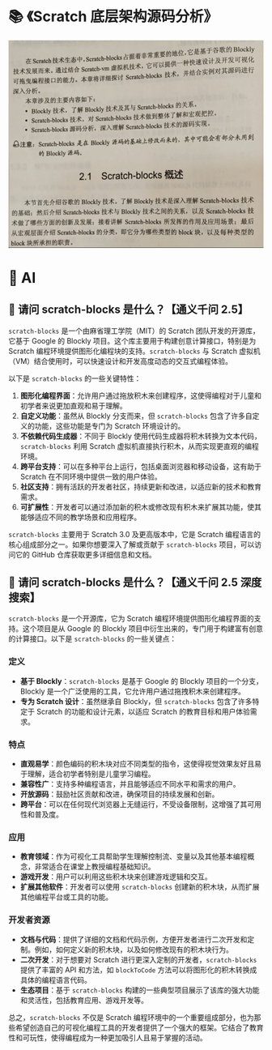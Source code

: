 # 📚 《Scratch 底层架构源码分析》

![](md-imgs/2024-09-20-13-28-59.png)

# 🤖 AI

## 🤖 请问 scratch-blocks 是什么？【通义千问 2.5】

`scratch-blocks` 是一个由麻省理工学院（MIT）的 Scratch 团队开发的开源库，它基于 Google 的 Blockly 项目。这个库主要用于构建创意计算接口，特别是为 Scratch 编程环境提供图形化编程块的支持。`scratch-blocks` 与 Scratch 虚拟机（VM）结合使用时，可以快速设计和开发高度动态的交互式编程体验。

以下是 `scratch-blocks` 的一些关键特性：

1. **图形化编程界面**：允许用户通过拖放积木来创建程序，这使得编程对于儿童和初学者来说更加直观和易于理解。
2. **自定义功能**：虽然从 Blockly 分支而来，但 `scratch-blocks` 包含了许多自定义的功能，这些功能是专门为 Scratch 环境设计的。
3. **不依赖代码生成器**：不同于 Blockly 使用代码生成器将积木转换为文本代码，`scratch-blocks` 利用 Scratch 虚拟机直接执行积木，从而实现更直观的编程环境。
4. **跨平台支持**：可以在多种平台上运行，包括桌面浏览器和移动设备，这有助于 Scratch 在不同环境中提供一致的用户体验。
5. **社区支持**：拥有活跃的开发者社区，持续更新和改进，以适应新的技术和教育需求。
6. **可扩展性**：开发者可以通过添加新的积木或修改现有积木来扩展其功能，使其能够适应不同的教学场景和应用程序。

`scratch-blocks` 主要用于 Scratch 3.0 及更高版本中，它是 Scratch 编程语言的核心组成部分之一。如果你想要深入了解或贡献于 `scratch-blocks` 项目，可以访问它的 GitHub 仓库获取更多详细信息和文档。

## 🤖 请问 scratch-blocks 是什么？【通义千问 2.5 深度搜索】

`scratch-blocks` 是一个开源库，它为 Scratch 编程环境提供图形化编程界面的支持。这个项目是从 Google 的 Blockly 项目中衍生出来的，专门用于构建富有创意的计算接口。以下是 `scratch-blocks` 的一些关键点：

### 定义
- **基于 Blockly**：`scratch-blocks` 是基于 Google 的 Blockly 项目的一个分支，Blockly 是一个广泛使用的工具，它允许用户通过拖拽积木来创建程序。
- **专为 Scratch 设计**：虽然继承自 Blockly，但 `scratch-blocks` 包含了许多特定于 Scratch 的功能和设计元素，以适应 Scratch 的教育目标和用户体验需求。

### 特点
- **直观易学**：颜色编码的积木块对应不同类型的指令，这使得视觉效果友好且易于理解，适合初学者特别是儿童学习编程。
- **兼容性广**：支持多种编程语言，并且能够适应不同水平和需求的用户。
- **开放源码**：鼓励社区贡献和改进，确保项目的持续发展和创新。
- **跨平台**：可以在任何现代浏览器上无缝运行，不受设备限制，这增强了其可用性和普及度。

### 应用
- **教育领域**：作为可视化工具帮助学生理解控制流、变量以及其他基本编程概念，非常适合在课堂上教授编程基础知识。
- **游戏开发**：用户可以利用这些积木块来创建游戏逻辑和交互。
- **扩展其他软件**：开发者可以使用 `scratch-blocks` 创建新的积木块，从而扩展其他编程平台或工具的功能。

### 开发者资源
- **文档与代码**：提供了详细的文档和代码示例，方便开发者进行二次开发和定制。例如，如何定义新的积木块，以及如何修改现有的积木块行为。
- **二次开发**：对于想要对 Scratch 进行更深入定制的开发者，`scratch-blocks` 提供了丰富的 API 和方法，如 `blockToCode` 方法可以将图形化的积木转换成具体的编程语言代码。
- **生态项目**：基于 `scratch-blocks` 构建的一些典型项目展示了该库的强大功能和灵活性，包括教育应用、游戏开发等。

总之，`scratch-blocks` 不仅是 Scratch 编程环境中的一个重要组成部分，也为那些希望创造自己的可视化编程工具的开发者提供了一个强大的框架。它结合了教育性和可玩性，使得编程成为一种更加吸引人且易于掌握的活动。